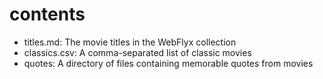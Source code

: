 
# contents

* titles.md: The movie titles in the WebFlyx collection
* classics.csv: A comma-separated list of classic movies
* quotes: A directory of files containing memorable quotes from movies
